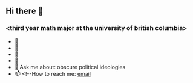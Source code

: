 ## Hi there 👋

<!--
**danialramzan/danialramzan** is a ✨ _special_ ✨ repository because its `README.md` (this file) appears on your GitHub profile.

Here are some ideas to get you started:
-->

### \<third year math major at the university of british columbia\>

- 🔭 <!--I’m currently working on: learning and implementing the PERN tech stack! -->
- 🌱 <!--I’m currently learning: nodejs, typescript, tailwind -->
- 👯 <!--I’m looking to collaborate on: everything! -->
- 🤔 <!--I’m looking for help with: learning more about the workday api -->
- 💬 Ask me about: obscure political ideologies
- 📫 <!--How to reach me: [email](mailto:danialramzan@gmail.com)

